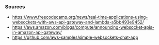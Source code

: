 
### Sources ###

* https://www.freecodecamp.org/news/real-time-applications-using-websockets-with-aws-api-gateway-and-lambda-a5bb493e9452/
* https://aws.amazon.com/blogs/compute/announcing-websocket-apis-in-amazon-api-gateway/
* https://github.com/aws-samples/simple-websockets-chat-app

